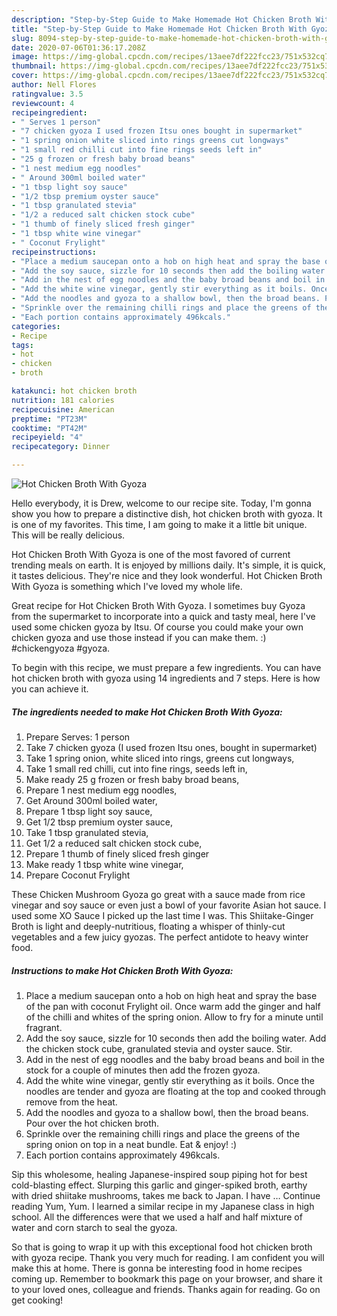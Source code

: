 ```yaml
---
description: "Step-by-Step Guide to Make Homemade Hot Chicken Broth With Gyoza"
title: "Step-by-Step Guide to Make Homemade Hot Chicken Broth With Gyoza"
slug: 8094-step-by-step-guide-to-make-homemade-hot-chicken-broth-with-gyoza
date: 2020-07-06T01:36:17.208Z
image: https://img-global.cpcdn.com/recipes/13aee7df222fcc23/751x532cq70/hot-chicken-broth-with-gyoza-recipe-main-photo.jpg
thumbnail: https://img-global.cpcdn.com/recipes/13aee7df222fcc23/751x532cq70/hot-chicken-broth-with-gyoza-recipe-main-photo.jpg
cover: https://img-global.cpcdn.com/recipes/13aee7df222fcc23/751x532cq70/hot-chicken-broth-with-gyoza-recipe-main-photo.jpg
author: Nell Flores
ratingvalue: 3.5
reviewcount: 4
recipeingredient:
- " Serves 1 person"
- "7 chicken gyoza I used frozen Itsu ones bought in supermarket"
- "1 spring onion white sliced into rings greens cut longways"
- "1 small red chilli cut into fine rings seeds left in"
- "25 g frozen or fresh baby broad beans"
- "1 nest medium egg noodles"
- " Around 300ml boiled water"
- "1 tbsp light soy sauce"
- "1/2 tbsp premium oyster sauce"
- "1 tbsp granulated stevia"
- "1/2 a reduced salt chicken stock cube"
- "1 thumb of finely sliced fresh ginger"
- "1 tbsp white wine vinegar"
- " Coconut Frylight"
recipeinstructions:
- "Place a medium saucepan onto a hob on high heat and spray the base of the pan with coconut Frylight oil. Once warm add the ginger and half of the chilli and whites of the spring onion. Allow to fry for a minute until fragrant."
- "Add the soy sauce, sizzle for 10 seconds then add the boiling water. Add the chicken stock cube, granulated stevia and oyster sauce. Stir."
- "Add in the nest of egg noodles and the baby broad beans and boil in the stock for a couple of minutes then add the frozen gyoza."
- "Add the white wine vinegar, gently stir everything as it boils. Once the noodles are tender and gyoza are floating at the top and cooked through remove from the heat."
- "Add the noodles and gyoza to a shallow bowl, then the broad beans. Pour over the hot chicken broth."
- "Sprinkle over the remaining chilli rings and place the greens of the spring onion on top in a neat bundle. Eat &amp; enjoy! :)"
- "Each portion contains approximately 496kcals."
categories:
- Recipe
tags:
- hot
- chicken
- broth

katakunci: hot chicken broth 
nutrition: 181 calories
recipecuisine: American
preptime: "PT23M"
cooktime: "PT42M"
recipeyield: "4"
recipecategory: Dinner

---
```



![Hot Chicken Broth With Gyoza](https://img-global.cpcdn.com/recipes/13aee7df222fcc23/751x532cq70/hot-chicken-broth-with-gyoza-recipe-main-photo.jpg)

Hello everybody, it is Drew, welcome to our recipe site. Today, I'm gonna show you how to prepare a distinctive dish, hot chicken broth with gyoza. It is one of my favorites. This time, I am going to make it a little bit unique. This will be really delicious.

Hot Chicken Broth With Gyoza is one of the most favored of current trending meals on earth. It is enjoyed by millions daily. It's simple, it is quick, it tastes delicious. They're nice and they look wonderful. Hot Chicken Broth With Gyoza is something which I've loved my whole life.

Great recipe for Hot Chicken Broth With Gyoza. I sometimes buy Gyoza from the supermarket to incorporate into a quick and tasty meal, here I&#39;ve used some chicken gyoza by Itsu. Of course you could make your own chicken gyoza and use those instead if you can make them. :) #chickengyoza #gyoza.


To begin with this recipe, we must prepare a few ingredients. You can have hot chicken broth with gyoza using 14 ingredients and 7 steps. Here is how you can achieve it.

<!--inarticleads1-->

##### The ingredients needed to make Hot Chicken Broth With Gyoza:

1. Prepare  Serves: 1 person
1. Take 7 chicken gyoza (I used frozen Itsu ones, bought in supermarket)
1. Take 1 spring onion, white sliced into rings, greens cut longways,
1. Take 1 small red chilli, cut into fine rings, seeds left in,
1. Make ready 25 g frozen or fresh baby broad beans,
1. Prepare 1 nest medium egg noodles,
1. Get  Around 300ml boiled water,
1. Prepare 1 tbsp light soy sauce,
1. Get 1/2 tbsp premium oyster sauce,
1. Take 1 tbsp granulated stevia,
1. Get 1/2 a reduced salt chicken stock cube,
1. Prepare 1 thumb of finely sliced fresh ginger
1. Make ready 1 tbsp white wine vinegar,
1. Prepare  Coconut Frylight


These Chicken Mushroom Gyoza go great with a sauce made from rice vinegar and soy sauce or even just a bowl of your favorite Asian hot sauce. I used some XO Sauce I picked up the last time I was. This Shiitake-Ginger Broth is light and deeply-nutritious, floating a whisper of thinly-cut vegetables and a few juicy gyozas. The perfect antidote to heavy winter food. 

<!--inarticleads2-->

##### Instructions to make Hot Chicken Broth With Gyoza:

1. Place a medium saucepan onto a hob on high heat and spray the base of the pan with coconut Frylight oil. Once warm add the ginger and half of the chilli and whites of the spring onion. Allow to fry for a minute until fragrant.
1. Add the soy sauce, sizzle for 10 seconds then add the boiling water. Add the chicken stock cube, granulated stevia and oyster sauce. Stir.
1. Add in the nest of egg noodles and the baby broad beans and boil in the stock for a couple of minutes then add the frozen gyoza.
1. Add the white wine vinegar, gently stir everything as it boils. Once the noodles are tender and gyoza are floating at the top and cooked through remove from the heat.
1. Add the noodles and gyoza to a shallow bowl, then the broad beans. Pour over the hot chicken broth.
1. Sprinkle over the remaining chilli rings and place the greens of the spring onion on top in a neat bundle. Eat &amp; enjoy! :)
1. Each portion contains approximately 496kcals.


Sip this wholesome, healing Japanese-inspired soup piping hot for best cold-blasting effect. Slurping this garlic and ginger-spiked broth, earthy with dried shiitake mushrooms, takes me back to Japan. I have … Continue reading Yum, Yum. I learned a similar recipe in my Japanese class in high school. All the differences were that we used a half and half mixture of water and corn starch to seal the gyoza. 

So that is going to wrap it up with this exceptional food hot chicken broth with gyoza recipe. Thank you very much for reading. I am confident you will make this at home. There is gonna be interesting food in home recipes coming up. Remember to bookmark this page on your browser, and share it to your loved ones, colleague and friends. Thanks again for reading. Go on get cooking!
